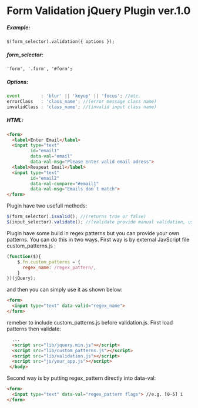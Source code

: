 # Form Validation jQuery Plugin ver.1.0

##### Example:
`$(form_selector).validation({ options });`

##### form_selector: 
`'form', '.form', '#form';`
##### Options:
```js
event        : 'blur' || 'keyup' || 'focus'; //etc.
errorClass   : 'class_name'; //(error message class name)
invalidClass : 'class_name'; //(invalid input class name)
```
##### HTML:
```html
<form>
  <label>Enter Email</label>
  <input type="text" 
         id="email1" 
         data-val="email" 
         data-val-msg="Please enter valid email adress">
  <label>Reapeat Email</label>
  <input type="text" 
         id="email2" 
         data-val-compare="#email1" 
         data-val-msg="Emails don`t match">
</form>
```
Plugin have two usefull methods:
```js
$(form_selector).isvalid(); //(returns true or false)
$(input_selector).validate(); //(validate provide manual validation, usefull when inputs values are being set dynamiclly.) 
```
Plugin have some build in regex patterns but you can provide your own patterns. You can do this in two ways. First way is by external JavScript file custom_patterns.js :
```js
(function($){
	$.fn.custom_patterns = {
	  regex_name: /regex_pattern/,
	}
})(jQuery);
```
and then you can simply use it as shown below:
```html
<form>
  <input type="text" data-valid="regex_name">
</form>
```
remeber to include custom_patterns.js before validation.js. First load patterns then validate:
```html
  ...
  <script src="lib/jquery.min.js"></script>
  <script src="lib/custom_patterns.js"></script>
  <script src="lib/validation.js"></script>
  <script src="js/your_app.js"></script>
 </body>
```
Second way is by putting regex_pattern directly into data-val:
```html
<form>
  <input type="text" data-val="regex_pattern flags"> //e.g. [0-5] i
</form>
```